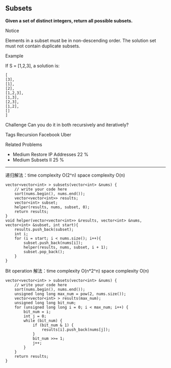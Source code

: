 ## Subsets ##
**Given a set of distinct integers, return all possible subsets.**

Notice

Elements in a subset must be in non-descending order.
The solution set must not contain duplicate subsets.

Example

If S = [1,2,3], a solution is:

	[
	[3],
	[1],
	[2],
	[1,2,3],
	[1,3],
	[2,3],
	[1,2],
	[]
	]

Challenge 
Can you do it in both recursively and iteratively?

Tags 
Recursion Facebook Uber

Related Problems 

- Medium Restore IP Addresses 22 %
- Medium Subsets II 25 %

----------

递归解法：time complexity O(2^n) space complexity O(n)

	vector<vector<int> > subsets(vector<int> &nums) {
	    // write your code here
	    sort(nums.begin(), nums.end());
	    vector<vector<int>> results;
	    vector<int> subset;
	    helper(results, nums, subset, 0);
	    return results;
	}
	void helper(vector<vector<int>> &results, vector<int> &nums, vector<int> &subset, int start){
	    results.push_back(subset);
	    int i;
	    for (i = start; i < nums.size(); i++){
	        subset.push_back(nums[i]);
	        helper(results, nums, subset, i + 1);
	        subset.pop_back();
	    }
	}

Bit operation 解法：time complexity O(n*2^n) space complexity O(n)

	vector<vector<int> > subsets(vector<int> &nums) {
	    // write your code here
	    sort(nums.begin(), nums.end());
	    unsigned long long max_num = pow(2, nums.size());       
	    vector<vector<int> > results(max_num);
	    unsigned long long bit_num;
	    for (unsigned long long i = 0; i < max_num; i++) {
	        bit_num = i;
	        int j = 0;
	        while (bit_num) {
	            if (bit_num & 1) {
	                results[i].push_back(nums[j]);
	            }
	            bit_num >>= 1;
	            j++;
	        }
	    }
	    return results;
	}